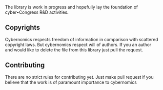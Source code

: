 The library is work in progress and hopefully lay the foundation of cyber•Congress R&D activities.

## Copyrights
Cybernomics respects freedom of information in comparison with scattered copyright laws. But cybernomics respect will of authors. If you an author and would like to delete the file from this library just pull the request.

## Contributing
There are no strict rules for contributing yet. Just make pull request if you believe that the work is of paramount importance to cybernomics
